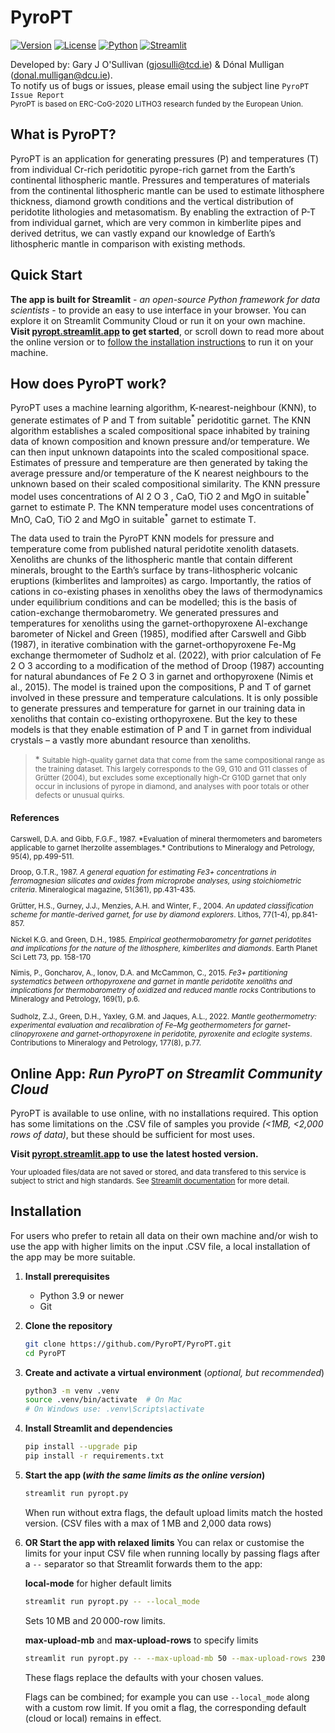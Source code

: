 # PyroPT

[![Version](https://img.shields.io/badge/version-1.0-purple.svg)](https://github.com/PyroPT/PyroPT)
[![License](https://img.shields.io/badge/license-MIT-green.svg)](https://opensource.org/licenses/MIT)
[![Python](https://img.shields.io/badge/python-3.9%2B-blue.svg)](https://www.python.org/)
[![Streamlit](https://img.shields.io/badge/streamlit-1.28%2B-red.svg)](https://streamlit.io/)

Developed by: Gary J O'Sullivan (gjosulli@tcd.ie) & Dónal Mulligan (donal.mulligan@dcu.ie).  
To notify us of bugs or issues, please email using the subject line `PyroPT Issue Report`   
<small>PyroPT is based on ERC-CoG-2020 LITHO3 research funded by the European Union.</small>

## What is PyroPT?
PyroPT is an application for generating pressures (P) and temperatures (T) from individual Cr-rich peridotitic pyrope-rich garnet from the Earth’s continental lithospheric mantle. Pressures and temperatures of materials from the continental lithospheric mantle can be used to estimate lithosphere thickness, diamond growth conditions and the vertical distribution of peridotite lithologies and metasomatism. By enabling the extraction of P-T from individual garnet, which are very common in kimberlite pipes and derived detritus, we can vastly expand our knowledge of Earth’s lithospheric mantle in comparison with existing methods.

## Quick Start
**The app is built for Streamlit** - *an open-source Python framework for data scientists* - to provide an easy to use interface in your browser. You can explore it on Streamlit Community Cloud or run it on your own machine. **Visit [pyropt.streamlit.app](https://pyropt.streamlit.app/) to get started**, or scroll down to read more about the online version or to [follow the installation instructions](#installation) to run it on your machine.

## How does PyroPT work?
PyroPT uses a machine learning algorithm, K-nearest-neighbour (KNN), to generate estimates of P and T from suitable<sup>\*</sup> peridotitic garnet. The KNN algorithm establishes a scaled compositional space inhabited by training data of known composition and known pressure and/or temperature. We can then input unknown datapoints into the scaled compositional space. Estimates of pressure and temperature are then generated by taking the average pressure and/or temperature of the K nearest neighbours to the unknown based on their scaled compositional similarity. The KNN pressure model uses concentrations of Al 2 O 3 , CaO, TiO 2 and MgO in suitable<sup>\*</sup> garnet to estimate P. The KNN temperature model uses concentrations of MnO, CaO, TiO 2 and MgO in suitable<sup>\*</sup> garnet to estimate T.

The data used to train the PyroPT KNN models for pressure and temperature come from published natural peridotite xenolith datasets. Xenoliths are chunks of the lithospheric mantle that contain different minerals, brought to the Earth’s surface by trans-lithospheric volcanic eruptions (kimberlites and lamproites) as cargo. Importantly, the ratios of cations in co-existing phases in xenoliths obey the laws of thermodynamics under equilibrium conditions and can be modelled; this is the basis of cation-exchange thermobarometry. We generated pressures and temperatures for xenoliths using the garnet-orthopyroxene Al-exchange barometer of Nickel and
Green (1985), modified after Carswell and Gibb (1987), in iterative combination with the garnet-orthopyroxene Fe-Mg exchange thermometer of Sudholz et al. (2022), with prior calculation of Fe 2 O 3 according to a modification of the method of Droop (1987) accounting for natural abundances of Fe 2 O 3 in garnet and orthopyroxene (Nimis et al., 2015). The model is trained upon the compositions, P and T of garnet involved in these pressure and temperature calculations. It is only possible to generate pressures and temperature for garnet in our training data in xenoliths
that contain co-existing orthopyroxene. But the key to these models is that they enable estimation of P and T in garnet from individual crystals – a vastly more abundant resource than xenoliths.

> \* <small>Suitable high-quality garnet data that come from the same compositional range as the training dataset. This largely corresponds to the G9, G10 and G11 classes of Grütter (2004), but excludes some exceptionally high-Cr G10D garnet that only occur in inclusions of pyrope in diamond, and analyses with poor totals or other defects or unusual quirks.</small>

#### References
<small>
   Carswell, D.A. and Gibb, F.G.F., 1987. *Evaluation of mineral thermometers and barometers applicable to garnet lherzolite assemblages.* Contributions to Mineralogy and Petrology, 95(4), pp.499-511.  
   
   Droop, G.T.R., 1987. *A general equation for estimating Fe3+ concentrations in ferromagnesian silicates and oxides from microprobe analyses, using stoichiometric criteria*. Mineralogical magazine, 51(361), pp.431-435.
   
   Grütter, H.S., Gurney, J.J., Menzies, A.H. and Winter, F., 2004. *An updated classification scheme for mantle-derived garnet, for use by diamond explorers*. Lithos, 77(1-4), pp.841-857.

   Nickel K.G. and Green, D.H., 1985. *Empirical geothermobarometry for garnet peridotites and implications for the nature of the lithosphere, kimberlites and diamonds*. Earth Planet Sci Lett 73, pp. 158-170
   
   Nimis, P., Goncharov, A., Ionov, D.A. and McCammon, C., 2015. *Fe3+ partitioning systematics between orthopyroxene and garnet in mantle peridotite xenoliths and implications for thermobarometry of oxidized and reduced mantle rocks* Contributions to Mineralogy and Petrology, 169(1), p.6.
   
   Sudholz, Z.J., Green, D.H., Yaxley, G.M. and Jaques, A.L., 2022. *Mantle geothermometry: experimental evaluation and recalibration of Fe–Mg geothermometers for garnet-clinopyroxene and garnet-orthopyroxene in peridotite, pyroxenite and eclogite systems*. Contributions to Mineralogy and Petrology, 177(8), p.77.
</small>

## Online App: *Run PyroPT on Streamlit Community Cloud*

PyroPT is available to use online, with no installations required. This option has some limitations on the .CSV file of samples you provide *(<1MB, <2,000 rows of data)*, but these should be sufficient for most uses.

**Visit [pyropt.streamlit.app](https://pyropt.streamlit.app/) to use the latest hosted version.**

<small>Your uploaded files/data are not saved or stored, and data transfered to this service is subject to strict and high standards. See [Streamlit documentation](https://docs.streamlit.io/deploy/streamlit-community-cloud/get-started/trust-and-security) for more detail.</small>

## Installation

For users who prefer to retain all data on their own machine and/or wish to use the app with higher limits on the input .CSV file, a local installation of the app may be more suitable.

1. **Install prerequisites**
   - Python 3.9 or newer
   - Git

2. **Clone the repository**
   ```bash
   git clone https://github.com/PyroPT/PyroPT.git
   cd PyroPT
   ```

3. **Create and activate a virtual environment** (*optional, but recommended*)
   ```bash
   python3 -m venv .venv
   source .venv/bin/activate  # On Mac
   # On Windows use: .venv\Scripts\activate
   ```

4. **Install Streamlit and dependencies**
   ```bash
   pip install --upgrade pip
   pip install -r requirements.txt
   ```

5. **Start the app (*with the same limits as the online version*)**
   ```bash
   streamlit run pyropt.py
   ```

   When run without extra flags, the default upload limits match the hosted version. (CSV files with a max of 1 MB and 2,000 data rows)

6. **OR Start the app with relaxed limits**
   You can relax or customise the limits for your input CSV file when running locally by passing flags after a `--` separator so that Streamlit forwards them to the app:
   
   **local-mode** for higher default limits
   ```bash
   streamlit run pyropt.py -- --local_mode
   ```
   Sets 10 MB and 20 000-row limits.
   
   **max-upload-mb** and **max-upload-rows** to specify limits
    ```bash
   streamlit run pyropt.py -- --max-upload-mb 50 --max-upload-rows 23000
   ```
   These flags replace the defaults with your chosen values.
   
   Flags can be combined; for example you can use `--local_mode` along with a custom row limit. If you omit a flag, the corresponding default (cloud or local) remains in effect.

